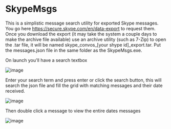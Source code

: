 # SkypeMsgs
This is a simplistic message search utility for exported Skype messages. You go here https://secure.skype.com/en/data-export to request them.
Once you download the export (it may take the system a couple days to make the archive file available) use an archive utility (such as 7-Zip) to open the .tar file,
it will be named skype_convos_[your shype id]_export.tar. Put the messages.json file in the same folder as the SkypeMsgs.exe.

On launch you'll have a search textbox

![image](https://github.com/user-attachments/assets/e8e1a3e0-2fc6-4628-a462-76d518cc67af)

Enter your search term and press enter or click the search button, this will search the json file and fill the grid with matching messages and their date received.

![image](https://github.com/user-attachments/assets/5a6c0a8a-8022-4b4c-b3d0-ed7f1d924cbf)

Then double click a message to view the entire dates messages

![image](https://github.com/user-attachments/assets/a635107b-6fa9-406c-91cc-cf3373e5325d)



